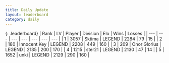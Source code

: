 ```yaml
---
title: Daily Update
layout: leaderboard
category: daily
---
```


{: .leaderboard}
| Rank | LV | Player | Division | Elo | Wins | Losses |
| --- | --- | --- | --- | --- | --- | --- |
| <span data-change="0">1</span> | 3057 | <span title="ID: 353063">Sktima</span> | LEGEND | <span data-change="0">2284</span> | <span data-change="0">79</span> | <span data-change="0">15</span> |
| <span data-change="0">2</span> | 180 | <span title="ID: 773025">Innocent Key</span> | LEGEND | <span data-change="1">2208</span> | <span data-change="84">449</span> | <span data-change="30">160</span> |
| <span data-change="8">3</span> | 209 | <span title="ID: 752665">Onor Glorius</span> | LEGEND | <span data-change="20">2135</span> | <span data-change="9">200</span> | <span data-change="5">170</span> |
| <span data-change="2">4</span> | 1215 | <span title="ID: 652474">ster21</span> | LEGEND | <span data-change="13">2130</span> | <span data-change="9">47</span> | <span data-change="5">14</span> |
| <span data-change="5">5</span> | 1652 | <span title="ID: 692745">unki</span> | LEGEND | <span data-change="14">2129</span> | <span data-change="2">290</span> | <span data-change="0">160</span> |
